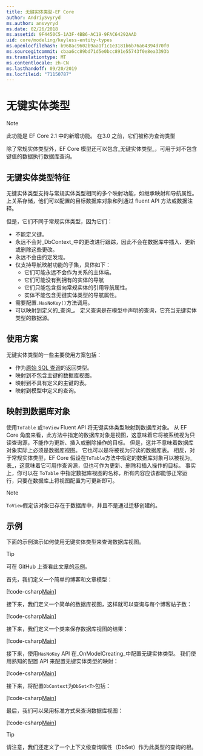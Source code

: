 ```yaml
---
title: 无键实体类型-EF Core
author: AndriySvyryd
ms.author: ansvyryd
ms.date: 02/26/2018
ms.assetid: 9F4450C5-1A3F-4BB6-AC19-9FAC64292AAD
uid: core/modeling/keyless-entity-types
ms.openlocfilehash: b968ac9602b9aa1f1c1e3181b6b76a64394d70f0
ms.sourcegitcommit: cbaa6cc89bd71d5e0bcc891e55743f0e8ea3393b
ms.translationtype: MT
ms.contentlocale: zh-CN
ms.lasthandoff: 09/20/2019
ms.locfileid: "71150787"
---
```

# <a name="keyless-entity-types"></a>无键实体类型
> [!NOTE]
> 此功能是 EF Core 2.1 中的新增功能。 在3.0 之前，它们被称为查询类型

除了常规实体类型外，EF Core 模型还可以包含_无键实体类型_，可用于对不包含键值的数据执行数据库查询。

## <a name="keyless-entity-types-characteristics"></a>无键实体类型特征

无键实体类型支持与常规实体类型相同的多个映射功能，如继承映射和导航属性。 上关系存储，他们可以配置的目标数据库对象和列通过 fluent API 方法或数据注释。

但是，它们不同于常规实体类型，因为它们：

- 不能定义键。
- 永远不会对_DbContext_中的更改进行跟踪，因此不会在数据库中插入、更新或删除这些更改。
- 永远不会由约定发现。
- 仅支持导航映射功能的子集，具体如下：
  - 它们可能永远不会作为关系的主体端。
  - 它们可能没有到拥有的实体的导航
  - 它们只能包含指向常规实体的引用导航属性。
  - 实体不能包含无键实体类型的导航属性。
- 需要配置`.HasNoKey()`方法调用。
- 可以映射到定义的_查询_。 定义查询是在模型中声明的查询，它充当无键实体类型的数据源。

## <a name="usage-scenarios"></a>使用方案

无键实体类型的一些主要使用方案包括：

- 作为[原始 SQL 查询](xref:core/querying/raw-sql)的返回类型。
- 映射到不包含主键的数据库视图。
- 映射到不具有定义的主键的表。
- 映射到模型中定义的查询。

## <a name="mapping-to-database-objects"></a>映射到数据库对象

使用`ToTable` 或`ToView` Fluent API 将无键实体类型映射到数据库对象。 从 EF Core 角度来看，此方法中指定的数据库对象是视图，这意味着它将被系统视为只读查询源，不能作为更新、插入或删除操作的目标。 但是，这并不意味着数据库对象实际上必须是数据库视图。 它也可以是将被视为只读的数据库表。 相反，对于常规实体类型，EF Core 假设在`ToTable`方法中指定的数据库对象可以被视为_表_，这意味着它可用作查询源，但也可作为更新、删除和插入操作的目标。 事实上，你可以在 `ToTable` 中指定数据库视图的名称，所有内容应该都能够正常运行，只要在数据库上将视图配置为可更新即可。

> [!NOTE]
> `ToView`假定该对象已存在于数据库中，并且不是通过迁移创建的。

## <a name="example"></a>示例

下面的示例演示如何使用无键实体类型来查询数据库视图。

> [!TIP]
> 可在 GitHub 上查看此文章的[示例](https://github.com/aspnet/EntityFramework.Docs/tree/master/samples/core/QueryTypes)。

首先，我们定义一个简单的博客和文章模型：

[!code-csharp[Main](../../../samples/core/KeylessEntityTypes/Program.cs#Entities)]

接下来，我们定义一个简单的数据库视图，这样就可以查询与每个博客帖子数：

[!code-csharp[Main](../../../samples/core/KeylessEntityTypes/Program.cs#View)]

接下来，我们定义一个类来保存数据库视图的结果：

[!code-csharp[Main](../../../samples/core/KeylessEntityTypes/Program.cs#KeylessEntityType)]

接下来，使用`HasNoKey` API 在_OnModelCreating_中配置无键实体类型。
我们使用熟知的配置 API 来配置无键实体类型的映射：

[!code-csharp[Main](../../../samples/core/KeylessEntityTypes/Program.cs#Configuration)]

接下来，将配置`DbContext`为`DbSet<T>`包括：

[!code-csharp[Main](../../../samples/core/KeylessEntityTypes/Program.cs#DbSet)]

最后，我们可以采用标准方式来查询数据库视图：

[!code-csharp[Main](../../../samples/core/KeylessEntityTypes/Program.cs#Query)]

> [!TIP]
> 请注意，我们还定义了一个上下文级查询属性（DbSet）作为此类型的查询的根。
